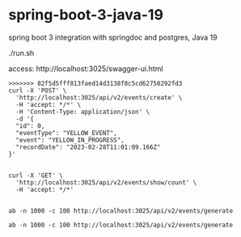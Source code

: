# spring-boot-3-java-19
spring boot 3 integration with springdoc and postgres, Java 19

./run.sh

access: http://localhost:3025/swagger-ui.html



```shell
>>>>>>> 82f5d5fff813faed14d3138f8c5cd62750292fd3
curl -X 'POST' \
  'http://localhost:3025/api/v2/events/create' \
  -H 'accept: */*' \
  -H 'Content-Type: application/json' \
  -d '{
  "id": 0,
  "eventType": "YELLOW_EVENT",
  "event": "YELLOW_IN_PROGRESS",
  "recordDate": "2023-02-28T11:01:09.166Z"
}'
```


```shell

curl -X 'GET' \
  'http://localhost:3025/api/v2/events/show/count' \
  -H 'accept: */*'


ab -n 1000 -c 100 http://localhost:3025/api/v2/events/generate

ab -n 1000 -c 100 http://localhost:3025/api/v2/events/generate
```
